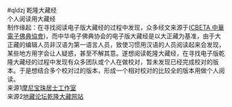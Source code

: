 #qldzj
乾隆大藏经
<br>
	个人阅读用大藏经
<br>
	制作缘起：在寻找阅读电子版大藏经的过程中发现，众多经文来源于([CBETA 中華電子佛典協會](http://www.cbeta.org))，而中华电子佛典协会的电子版大藏经是以大正藏为基准，由于大正藏的编辑人员非汉语为第一语言人员，致使习惯用汉语的人员阅读起来会发现，某些地方用字会让人疑惑，甚至不解其意。遂想阅读乾隆大藏经，在寻找电子版乾隆大藏经的过程中发现有众多团队或个人在做校对，暂未发现已经完成校对的版本。于是想结合多个校对过的版本，形成一个相对校对的比较全的版本用做个人阅读。
<br>
来源1[摩尼宝珠居士工作室](http://www.qldzj.com)
<br>
来源2[地藏论坛乾隆大藏网站](http://www.bskk.net)

